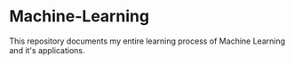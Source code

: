 # Machine-Learning
This repository documents my entire learning process of Machine Learning and it's applications.
